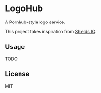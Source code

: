# LogoHub

A Pornhub-style logo service.

This project takes inspiration from [Shields IO](https://shields.io/).

## Usage

TODO

## License

MIT